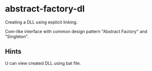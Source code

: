 # abstract-factory-dl
Creating a DLL using explicit linking.

Com-like interface with common design pattern "Abstract Factory" and "Singleton".

## Hints

U can view created DLL using bat file.

